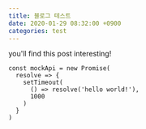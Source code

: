 ```yaml
---
title: 블로그 테스트
date: 2020-01-29 08:32:00 +0900
categories: test
---
```

you'll find this post interesting!
```node
const mockApi = new Promise(
  resolve => {
    setTimeout(
      () => resolve('hello world!'),
      1000
    )
  }
)
```
